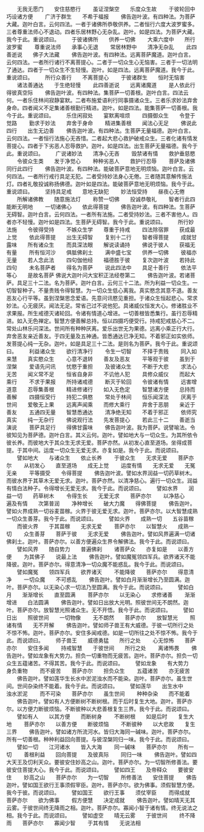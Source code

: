 <!-- { "loadSidebar": true } -->
　　无我无愿门　　安住慈愍行
　　虽证涅槃空　　乐度众生故
　　于彼轮回中　　巧设诸方便
　　广济于群生　　不希于福报
　　佛告迦叶波。有四种法。为菩萨大藏。迦叶白言。云何四法。一者于诸佛所恭敬供养。二者恒行六度大波罗蜜多。三者尊重法师心不退动。四者乐居林野心无杂乱。迦叶。如是四法。为菩萨大藏。我今于此。重说颂曰。
　　于彼诸佛所　　供养一切佛
　　大乘六度中　　所行波罗蜜
　　尊重说法师　　承事心无退
　　常居林野中　　清净无杂乱
　　此四善逝说　　佛子大法藏
　　佛告迦叶波。有四种法。远离菩萨魔道。迦叶白言。云何四法。一者所行诸行不离菩提心。二者于一切众生心无恼害。三者于一切法明了通达。四者于一切众生不生轻慢。迦叶。如是四法。远离菩萨魔道。我今于此。重说颂曰。
　　所行众善行　　不离菩提心
　　于彼诸群生　　恒时无恼害
　　诸法善通达　　于生绝轻慢
　　此四善逝说　　远离诸魔道
　　是人依此行　　得彼真空际
　　佛告迦叶波。有四种法。集菩萨一切善根。迦叶白言。四法云何。一者乐住林间寂静宴默。二者布施爱语利行同事摄诸众生。三者乐求妙法弃舍身命。四者闻义不足集诸善根勤行精进。迦叶。如是四法。能集菩萨一切善根。我今于此。重说颂曰。
　　乐住闲寂处　　宴默离喧烦
　　四摄御众生　　令登于觉路
　　勤求于妙法　　弃舍于身命
　　精进集善根　　闻法心无足
　　佛说此四行　　出生无边善
　　佛告迦叶波。有四种法。生菩萨无量福德。迦叶白言。云何四法。一者恒行法施心无吝惜。二者起大悲心救护破戒众生。三者化诸有情发菩提心。四者于下劣恶人忍辱救护。迦叶。如是四法。出生菩萨无量福德。我今于此。重说颂曰。
　　广说诸妙法　　清净心无吝
　　毁禁诸有情　　救护垂慈愍
　　令彼众生类　　发于净觉心
　　种种劣恶人　　救护行忍辱
　　菩萨及诸佛　　同行此四行
　　佛告迦叶波。有四种法。能破菩萨意地无明烦恼。迦叶白言。云何四法。一者所行戒行具足无犯。二者受持妙法身心无倦。三者随其意解传施法灯。四者礼敬投诚称扬佛德。迦叶如是四法。能破菩萨意地无明烦恼。我今于此。重说颂曰。
　　坚持具足戒　　意地无缺犯
　　妙法恒受持　　昼夜心无倦
　　所解诸佛教　　随意施法灯
　　称赞一切佛　　投诚恭敬礼
　　智者行此四　　能断无明地
　　一切诸佛心　　依此得菩提
　　佛告迦叶波。有四种法。生菩萨无碍智。迦叶白言。云何四法。一者所有法施。二者受持妙法。三者不害他人。四者亦不轻慢。迦叶如是四法。生菩萨无碍智。我今于此。重说颂曰。
　　所行妙法施　　令彼得受持
　　不嫉众生学　　尊重于持戒
　　四法除宿罪　　获成最上觉
　　依此得菩提　　出生无碍智
　　复别十二行　　智者得菩提
　　成就甘露味　　所有诸众生
　　而具深法眼　　解说读诵持
　　佛说于彼人　　获福无有量
　　所有恒河沙　　俱胝佛刹土
　　满中盛七宝　　供养一切佛
　　彼福亦无量　　若人念此法
　　四句伽他经　　福德胜于彼
　　复次迦叶波　　若持此四句
　　未名菩萨者　　得名为菩萨
　　说此四法中　　具足十善行
　　依法平等心　　是故名菩萨
佛说大迦叶问大宝积正法经卷第二
　　佛告迦叶波。若诸菩萨。具足三十二法。名为菩萨。迦叶白言。云何三十二法。所为利益一切众生。一切智智种子。不量贵贱令得智慧。为一切众生低心离我。真实愍念其意不退。善友恶友心行平等。虽到涅槃思念爱语。先意问讯愍见重担。于诸众生恒起悲心。常求妙法。心无疲厌。闻法无足。常省己过不说他犯。具诸威仪恒发大心。修诸胜业不求果报。所生戒德灭诸轮回。令诸有情道心增进。一切善根皆悉集行。虽行忍辱精进。如入无色禅定。智慧方便善解总持。恒以四摄巧便受行。持戒犯戒慈心不二。常处山林乐问深法。世间所有种种厌离。爱乐出世无为果德。远离小乘正行大行。弃舍恶友亲近善友。于四无量及五神通。皆悉通达已净无知。不着邪正如实依师。发菩提心纯一无杂。迦叶。如是具足三十二法。是则名为菩萨。我今于此。重说颂曰。
　　利益诸众生　　欲行清净行
　　令生一切智　　不择于贵贱
　　同入如来慧　　真实愍众生
　　心意不退转　　善友及恶友
　　平等观于彼　　虽到于涅槃
　　爱语先问讯　　忧愍于重担
　　及彼诸众生　　不断于大悲
　　求法心无苦　　闻义常不足
　　恒省自身非　　不讥他人犯
　　具修众威仪　　而起大乘行
　　不求于果报　　所持诸戒德
　　断灭于轮回　　令彼诸有情
　　远害增道意　　忍辱集善根
　　精进修诸行　　如入无色定
　　智慧诸方便　　总持而善解
　　四摄恒受行　　持犯二俱愍
　　常处于林间　　恒乐闻深法
　　厌离于世间　　爱敬无上果
　　远离声闻乘　　而修大乘行
　　弃舍于恶朋　　亲近于善友
　　五通四无量　　智慧悉通达
　　清净绝无知　　不着于邪正
　　依师究真实　　纯一无杂行
　　佛说观行法　　先发菩提心
　　若此三十二　　善逝当演说
　　菩萨具足行　　得佛甘露味
　　佛告迦叶波。我为菩萨。说譬喻法。令彼知见为菩萨德。迦叶白言。其义云何。迦叶。譬如地大与一切众生。为其所依令彼长养。而彼地大于其众生无求无爱。菩萨亦然。从初发心直至道场。坐得成菩提。于其中间。运度一切众生无爱无求。亦复如是。我今于此。而说颂曰。
　　譬如地大　　与诸众生　　依止长养
　　于彼众生　　无求无爱　　菩萨亦尔
　　从初发心　　直至道场　　成无上觉
　　运度有情　　无求无爱　　无冤无亲
　　平等摄受　　令得菩提
　　佛告迦叶波。譬如水界润益一切药草树木。而彼水界于其草木无爱无求。迦叶。菩萨亦然。以清净慈心。遍行一切众生。润益有情白法种子。令得增长无爱无求。我今于此。而说颂曰。
　　譬如水界　　润益一切　　药草树木
　　令得生长　　无爱无求　　菩萨亦尔
　　以净慈心　　遍及有情　　次第普润
　　净种增长　　破大力魔　　得佛菩提
　　佛告迦叶。譬如火界成熟一切谷麦苗稼。火界于彼无爱无求。迦叶。菩萨亦尔。以大智慧成熟一切众生善芽。我今于此。而说颂曰。
　　譬如火界　　成熟一切　　五谷苗稼
　　而彼火界　　于其苗稼　　无求无爱
　　菩萨亦尔　　以智慧火　　成熟一切
　　众生善芽　　菩萨于彼　　无求无爱
　　佛告迦叶。譬如风界遍满一切诸佛刹土。迦叶。菩萨亦尔。以善方便遍众生界令解佛法。我今于此。而说颂曰。
　　譬如风界　　随自势力　　普遍佛刹
　　诸菩萨众　　亦复如是　　以善方便
　　为其佛子　　说最上法
　　佛告迦叶。譬如魔冤领四军兵。欲界诸天不能降彼。迦叶。菩萨亦尔。得意清净一切众魔不能惑乱。我今于此。而说颂曰。
　　譬如魔冤　　领四军兵　　欲界诸天
　　不能降彼　　菩萨亦尔　　得意清净
　　一切众魔　　不可惑乱
　　佛告迦叶。譬如白月渐渐增长乃至圆满。迦叶。菩萨亦尔。以无染心求一切法乃至圆满。我今于此。而说颂曰。
　　譬如白月　　渐渐增长　　直至圆满
　　菩萨亦尔　　以无染心　　求修诸善
　　渐渐增进　　白法圆满
　　佛告迦叶。譬如日出放大光明。照彼世间无不朗然。迦叶。菩萨亦尔。放智慧光照诸众生。无不开悟。我今于此。而说颂曰。
　　譬如日出　　照彼世间　　一切物像
　　无不朗然　　菩萨亦尔　　放智慧光
　　照诸有情　　无不开解
　　佛告迦叶。譬如师子兽王有大威德。于彼一切所行之处不惊不怖。迦叶。菩萨亦尔。安住多闻戒德。如是一切所往之处不惊不怖。我今于此。而说颂曰。
　　师子兽王　　威德勇猛　　所行之处
　　心无惊怖　　菩萨亦尔　　安住多闻
　　持戒智慧　　于彼世间　　所行之处
　　离诸怖畏
　　佛告迦叶。譬如龙象有大势力。担负一切重物而无疲苦。迦叶。菩萨亦尔。担负一切众生五蕴诸苦。不得其苦。我今于此。而说颂曰。
　　譬如龙象　　有大势力　　身负重物
　　而不疲苦　　菩萨亦尔　　担负众生
　　五蕴诸苦　　亦无疲苦
　　佛告迦叶。譬如莲华生长水中淤泥浊水而不能染。迦叶。菩萨亦尔。虽生世间。世间杂染终不能着。我今于此。而说颂曰。
　　譬如莲华　　出生水中　　浊水淤泥
　　而不可染　　菩萨亦尔　　虽生世间
　　种种杂染　　而不能着
　　佛告迦叶。譬如有人方便断树不断树根。而于后时复生大地。迦叶。菩萨亦尔。以方便力断彼烦恼。不断彼种以大悲善根复生三界。我今于此。而说颂曰。
　　譬如有人　　以其方便　　而断树身
　　不断树根　　如是后时　　复生大地
　　菩萨亦尔　　以善方便　　断彼烦恼
　　不断彼种　　以大悲故　　复生三界
　　佛告迦叶。譬如诸方所流河水。皆归大海同一碱味。迦叶。菩萨亦尔。所有一切善根。种种利益回向菩提。与彼涅槃同归一味。我今于此。而说颂曰。
　　譬如一切　　江河诸水　　皆入大海
　　同一碱味　　菩萨亦尔　　所有一切
　　善根利益　　回向菩提　　及彼真际
　　同归一味
　　佛告迦叶。譬如四大天王及忉利天众。要彼安住妙高之山。迦叶。菩萨亦尔。为一切智所修善法。要彼安住菩提大心。我今于此。而说颂曰。
　　譬如四王　　及帝释众　　要彼安住
　　妙高之山　　菩萨亦尔　　为一切智
　　所修善法　　安住菩提
　　佛告迦叶。譬如国王欲行王事须假宰臣。迦叶。菩萨亦尔。欲为佛事。须假智慧方便。我今于彼。而说颂曰。
　　譬如国王　　欲行王事　　须仗宰臣
　　而得成就　　菩萨亦尔　　欲为佛事
　　假方便慧　　决定成就
　　佛告迦叶。譬如晴天无其云雾。于彼世间终无降雨之相。迦叶。菩萨亦尔。寡闻小智于诸有情。终无说法之相。我今于此。而说颂曰。
　　譬如虚空　　晴无云雾　　于彼世间
　　终不降雨　　菩萨亦尔　　寡闻少智
　　于其有情　　无说法相
